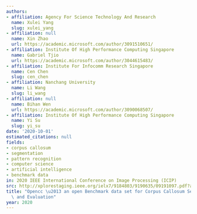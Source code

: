 ```yaml
---
authors:
- affiliation: Agency For Science Technology And Research
  name: Xulei Yang
  slug: xulei_yang
- affiliation: null
  name: Xin Zhao
  url: https://academic.microsoft.com/author/3091510651/
- affiliation: Institute Of High Performance Computing Singapore
  name: Gabriel Tjio
  url: https://academic.microsoft.com/author/3044615483/
- affiliation: Institute For Infocomm Research Singapore
  name: Cen Chen
  slug: cen_chen
- affiliation: Nanchang University
  name: Li Wang
  slug: li_wang
- affiliation: null
  name: Bihan Wen
  url: https://academic.microsoft.com/author/3090068507/
- affiliation: Institute Of High Performance Computing Singapore
  name: Yi Su
  slug: yi_su
date: '2020-10-01'
estimated_citations: null
fields:
- corpus callosum
- segmentation
- pattern recognition
- computer science
- artificial intelligence
- benchmark data
in: 2020 IEEE International Conference on Image Processing (ICIP)
src: http://xplorestaging.ieee.org/ielx7/9184803/9190635/09191097.pdf?arnumber=9191097
title: "Opencc \u2013 an open Benchmark data set for Corpus Callosum Segmentation\
  \ and Evaluation"
year: 2020
---
```

